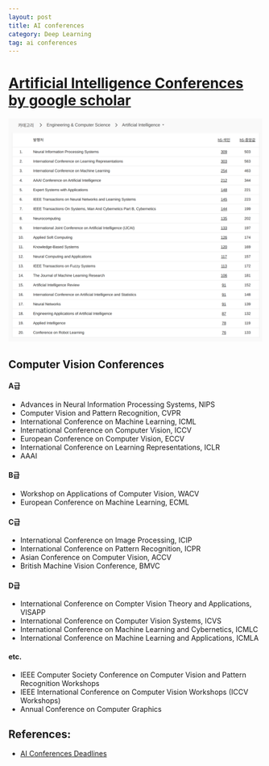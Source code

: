 ```yaml
---
layout: post
title: AI conferences
category: Deep Learning
tag: ai conferences
---
```


# [Artificial Intelligence Conferences by google scholar](https://scholar.google.co.kr/citations?view_op=top_venues&hl=ko&vq=eng_artificialintelligence) 

<img src='/assets/deep_learning/ai_conferences/ai_conferences.png'>


## Computer Vision Conferences

#### A급

- Advances in Neural Information Processing Systems, NIPS
- Computer Vision and Pattern Recognition, CVPR
- International Conference on Machine Learning, ICML
- International Conference on Computer Vision, ICCV
- European Conference on Computer Vision, ECCV
- International Conference on Learning Representations, ICLR
- AAAI

#### B급

- Workshop on Applications of Computer Vision, WACV
- European Conference on Machine Learning, ECML

#### C급

- International Conference on Image Processing, ICIP
- International Conference on Pattern Recognition, ICPR
- Asian Conference on Computer Vision, ACCV
- British Machine Vision Conference, BMVC

#### D급

- International Conference on Compter Vision Theory and Applications, VISAPP
- International Conference on Computer Vision Systems, ICVS
- International Conference on Machine Learning and Cybernetics, ICMLC
- International Conference on Machine Learning and Applications, ICMLA

#### etc.

- IEEE Computer Society Conference on Computer Vision and Pattern Recognition Workshops
- IEEE International Conference on Computer Vision Workshops (ICCV Workshops)
- Annual Conference on Computer Graphics


## References:

- [AI Conferences Deadlines](https://aideadlin.es/)